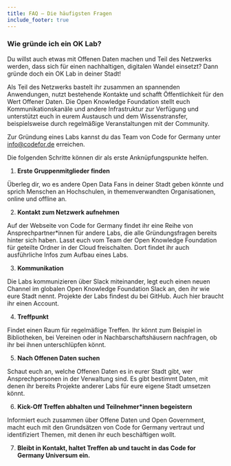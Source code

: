 ```yaml
---
title: FAQ – Die häufigsten Fragen
include_footer: true
---
```


### Wie gründe ich ein OK Lab?
Du willst auch etwas mit Offenen Daten machen und Teil des Netzwerks werden, dass sich für einen nachhaltigen, digitalen Wandel einsetzt? Dann gründe doch ein OK Lab in deiner Stadt!

Als Teil des Netzwerks bastelt ihr zusammen an spannenden Anwendungen, nutzt bestehende Kontakte und schafft Öffentlichkeit für den Wert Offener Daten. Die Open Knowledge Foundation stellt euch Kommunikationskanäle und andere Infrastruktur zur Verfügung und unterstützt euch in eurem Austausch und dem Wissenstransfer, beispielsweise durch regelmäßige Veranstaltungen mit der Community.

Zur Gründung eines Labs kannst du das Team von Code for Germany unter info@codefor.de erreichen.

Die folgenden Schritte können dir als erste Anknüpfungspunkte helfen.

1. **Erste Gruppenmitglieder finden** 

Überleg dir, wo es andere Open Data Fans in deiner Stadt geben könnte und sprich Menschen an Hochschulen, in themenverwandten Organisationen, online und offline an.

2. **Kontakt zum Netzwerk aufnehmen** 

Auf der Webseite von Code for Germany findet ihr eine Reihe von Ansprechpartner\*innen für andere Labs, die alle Gründungsfragen bereits hinter sich haben. Lasst euch vom Team der Open Knowledge Foundation für geteilte Ordner in der Cloud freischalten. Dort findet ihr auch ausführliche Infos zum Aufbau eines Labs.

3. **Kommunikation** 

Die Labs kommunizieren über Slack miteinander, legt euch einen neuen Channel im globalen Open Knowledge Foundation Slack an, den ihr wie eure Stadt nennt. Projekte der Labs findest du bei GitHub. Auch hier braucht ihr einen Account.

4. **Treffpunkt** 

Findet einen Raum für regelmäßige Treffen. Ihr könnt zum Beispiel in Bibliotheken, bei Vereinen oder in Nachbarschaftshäusern nachfragen, ob ihr bei ihnen unterschlüpfen könnt.

5. **Nach Offenen Daten suchen** 

Schaut euch an, welche Offenen Daten es in eurer Stadt gibt, wer Ansprechpersonen in der Verwaltung sind. Es gibt bestimmt Daten, mit denen ihr bereits Projekte anderer Labs für eure eigene Stadt umsetzen könnt.

6. **Kick-Off Treffen abhalten und Teilnehmer*innen begeistern** 

Informiert euch zusammen über Offene Daten und Open Government, macht euch mit den Grundsätzen von Code for Germany vertraut und identifiziert Themen, mit denen ihr euch beschäftigen wollt.

7. **Bleibt in Kontakt, haltet Treffen ab und taucht in das Code for Germany Universum ein.**
